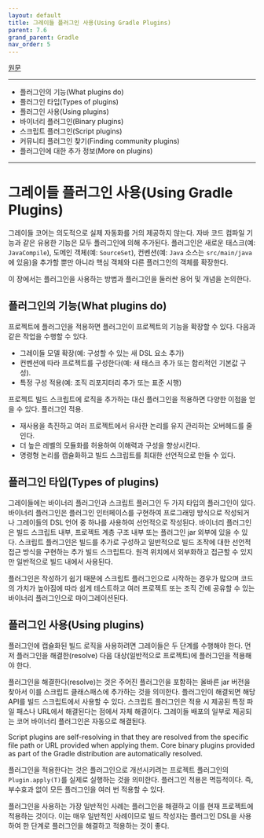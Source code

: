 ```yaml
---
layout: default
title: 그레이들 플러그인 사용(Using Gradle Plugins)
parent: 7.6
grand_parent: Gradle
nav_order: 5
---
```


[원문](https://docs.gradle.org/7.6/userguide/plugins.html)

***
- 플러그인의 기능(What plugins do)
- 플러그인 타입(Types of plugins)
- 플러그인 사용(Using plugins)
- 바이너리 플러그인(Binary plugins)
- 스크립트 플러그인(Script plugins)
- 커뮤니티 플러그인 찾기(Finding community plugins)
- 플러그인에 대한 추가 정보(More on plugins)
***


# 그레이들 플러그인 사용(Using Gradle Plugins)
그레이들 코어는 의도적으로 실제 자동화를 거의 제공하지 않는다. 자바 코드 컴파일 기능과 같은 유용한 기능은 모두 플러그인에 의해 추가된다. 플러그인은 새로운 태스크(예: `JavaCompile`), 도메인 객체(예: `SourceSet`), 컨벤션(예: `Java` 소스는 `​​src/main/java`에 있음)을 추가할 뿐만 아니라 핵심 객체와 다른 플러그인의 객체를 확장한다.

이 장에서는 플러그인을 사용하는 방법과 플러그인을 둘러싼 용어 및 개념을 논의한다.


## 플러그인의 기능(What plugins do)
프로젝트에 플러그인을 적용하면 플러그인이 프로젝트의 기능을 확장할 수 있다. 다음과 같은 작업을 수행할 수 있다.
- 그레이들 모델 확장(예: 구성할 수 있는 새 DSL 요소 추가)
- 컨벤션에 따라 프로젝트를 구성한다(예: 새 태스크 추가 또는 합리적인 기본값 구성).
- 특정 구성 적용(예: 조직 리포지터리 추가 또는 표준 시행)

프로젝트 빌드 스크립트에 로직을 추가하는 대신 플러그인을 적용하면 다양한 이점을 얻을 수 있다. 플러그인 적용.
- 재사용을 촉진하고 여러 프로젝트에서 유사한 논리를 유지 관리하는 오버헤드를 줄인다.
- 더 높은 레벨의 모듈화를 허용하여 이해력과 구성을 향상시킨다.
- 명령형 논리를 캡슐화하고 빌드 스크립트를 최대한 선언적으로 만들 수 있다.


## 플러그인 타입(Types of plugins)
그레이들에는 바이너리 플러그인과 스크립트 플러그인 두 가지 타입의 플러그인이 있다. 바이너리 플러그인은 플러그인 인터페이스를 구현하여 프로그래밍 방식으로 작성되거나 그레이들의 DSL 언어 중 하나를 사용하여 선언적으로 작성된다. 바이너리 플러그인은 빌드 스크립트 내부, 프로젝트 계층 구조 내부 또는 플러그인 jar 외부에 있을 수 있다. 스크립트 플러그인은 빌드를 추가로 구성하고 일반적으로 빌드 조작에 대한 선언적 접근 방식을 구현하는 추가 빌드 스크립트다. 원격 위치에서 외부화하고 접근할 수 있지만 일반적으로 빌드 내에서 사용된다.

플러그인은 작성하기 쉽기 때문에 스크립트 플러그인으로 시작하는 경우가 많으며 코드의 가치가 높아짐에 따라 쉽게 테스트하고 여러 프로젝트 또는 조직 간에 공유할 수 있는 바이너리 플러그인으로 마이그레이션된다.


## 플러그인 사용(Using plugins)
플러그인에 캡슐화된 빌드 로직을 사용하려면 그레이들은 두 단계를 수행해야 한다. 먼저 플러그인을 해결한(resolve) 다음 대상(일반적으로 프로젝트)에 플러그인을 적용해야 한다.

플러그인을 해결한다(resolve)는 것은 주어진 플러그인을 포함하는 올바른 jar 버전을 찾아서 이를 스크립트 클래스패스에 추가하는 것을 의미한다. 플러그인이 해결되면 해당 API를 빌드 스크립트에서 사용할 수 있다. 스크립트 플러그인은 적용 시 제공된 특정 파일 패스나 URL에서 해결된다는 점에서 자체 해결이다. 그레이들 배포의 일부로 제공되는 코어 바이너리 플러그인은 자동으로 해결된다.

Script plugins are self-resolving in that they are resolved from the specific file path or URL provided when applying them. Core binary plugins provided as part of the Gradle distribution are automatically resolved.

플러그인을 적용한다는 것은 플러그인으로 개선시키려는 프로젝트 플러그인의 `Plugin.apply(T)`를 실제로 실행하는 것을 의미한다. 플러그인 적용은 멱등적이다. 즉, 부수효과 없이 모든 플러그인을 여러 번 적용할 수 있다.

플러그인을 사용하는 가장 일반적인 사례는 플러그인을 해결하고 이를 현재 프로젝트에 적용하는 것이다. 이는 매우 일반적인 사례이므로 빌드 작성자는 플러그인 DSL을 사용하여 한 단계로 플러그인을 해결하고 적용하는 것이 좋다.

